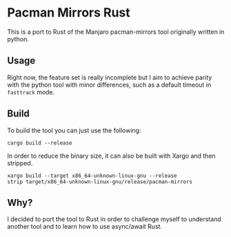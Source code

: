 # Pacman Mirrors Rust
This is a port to Rust of the Manjaro pacman-mirrors tool originally
written in python.

## Usage
Right now, the feature set is really incomplete but I aim to achieve
parity with the python tool with minor differences, such as a default
timeout in `fasttrack` mode.

## Build
To build the tool you can just use the following:
```
cargo build --release
```

In order to reduce the binary size, it can also be built with Xargo
and then stripped.
```
xargo build --target x86_64-unknown-linux-gnu --release
strip target/x86_64-unknown-linux-gnu/release/pacman-mirrors
```

## Why?
I decided to port the tool to Rust in order to challenge myself to
understand another tool and to learn how to use async/await Rust.
